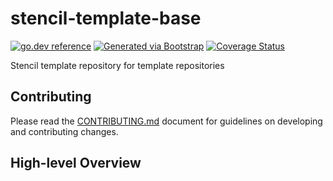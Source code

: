 # stencil-template-base

[![go.dev reference](https://img.shields.io/badge/go.dev-reference-007d9c?logo=go&logoColor=white)](https://engdocs.outreach.cloud/github.com/getoutreach/stencil-template-base)
[![Generated via Bootstrap](https://img.shields.io/badge/Outreach-Bootstrap-%235951ff)](https://github.com/getoutreach/bootstrap)
[![Coverage Status](https://coveralls.io/repos/github/getoutreach/stencil-template-base/badge.svg?branch=main)](https://coveralls.io/github//getoutreach/stencil-template-base?branch=main)

<!-- <<Stencil::Block(extraBadges)>> -->

<!-- <</Stencil::Block>> -->

Stencil template repository for template repositories

## Contributing

Please read the [CONTRIBUTING.md](CONTRIBUTING.md) document for guidelines on developing and contributing changes.

## High-level Overview

<!-- <<Stencil::Block(overview)>> -->

<!-- <</Stencil::Block>> -->
